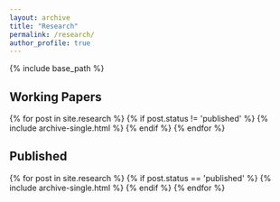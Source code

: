 ```yaml
---
layout: archive
title: "Research"
permalink: /research/
author_profile: true
---
```


{% include base_path %}

## Working Papers

{% for post in site.research %}
	{% if post.status != 'published' %}
		{% include archive-single.html %}
	{% endif %}
{% endfor %}

## Published

{% for post in site.research %}
	{% if post.status == 'published' %}
  		{% include archive-single.html %}
	{% endif %}
{% endfor %}
